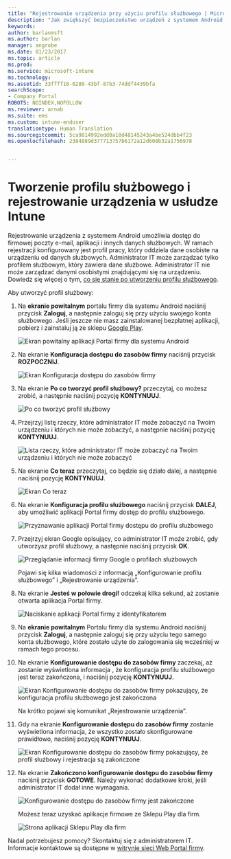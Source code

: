 ```yaml
---
title: "Rejestrowanie urządzenia przy użyciu profilu służbowego | Microsoft Docs"
description: "Jak zwiększyć bezpieczeństwo urządzeń z systemem Android za pomocą profilów służbowych."
keywords: 
author: barlanmsft
ms.author: barlan
manager: angrobe
ms.date: 01/23/2017
ms.topic: article
ms.prod: 
ms.service: microsoft-intune
ms.technology: 
ms.assetid: 33ffff16-0280-43bf-87b3-74ddf4439bfa
searchScope:
- Company Portal
ROBOTS: NOINDEX,NOFOLLOW
ms.reviewer: arnab
ms.suite: ems
ms.custom: intune-enduser
translationtype: Human Translation
ms.sourcegitcommit: 5ca9814992edd0a18d48145243a4be524dbb4f23
ms.openlocfilehash: 2384889d377713757b6172a12d608b32a1756978


---
```



# <a name="create-a-work-profile-and-enroll-your-device-in-intune"></a>Tworzenie profilu służbowego i rejestrowanie urządzenia w usłudze Intune

Rejestrowanie urządzenia z systemem Android umożliwia dostęp do firmowej poczty e-mail, aplikacji i innych danych służbowych. W ramach rejestracji konfigurowany jest profil pracy, który oddziela dane osobiste na urządzeniu od danych służbowych. Administrator IT może zarządzać tylko profilem służbowym, który zawiera dane służbowe. Administrator IT nie może zarządzać danymi osobistymi znajdującymi się na urządzeniu. Dowiedz się więcej o tym, [co się stanie po utworzeniu profilu służbowego](what-happens-when-you-create-a-work-profile-android.md).

Aby utworzyć profil służbowy:

1.  Na **ekranie powitalnym** portalu firmy dla systemu Android naciśnij przycisk **Zaloguj**, a następnie zaloguj się przy użyciu swojego konta służbowego. Jeśli jeszcze nie masz zainstalowanej bezpłatnej aplikacji, pobierz i zainstaluj ją ze sklepu [Google Play](http://play.google.com/store/apps/details?id=com.microsoft.windowsintune.companyportal).

    ![Ekran powitalny aplikacji Portal firmy dla systemu Android](./media/and-enroll-0-welcome-screen.png)

2. Na ekranie **Konfiguracja dostępu do zasobów firmy** naciśnij przycisk **ROZPOCZNIJ**.

    ![Ekran Konfiguracja dostępu do zasobów firmy](./media/andr-afw-begin-company-access-setup.png)

3.  Na ekranie **Po co tworzyć profil służbowy?** przeczytaj, co możesz zrobić, a następnie naciśnij pozycję **KONTYNUUJ**.

    ![Po co tworzyć profil służbowy](./media/andr-afw-why-create-a-work-profile.png)

4.  Przejrzyj listę rzeczy, które administrator IT może zobaczyć na Twoim urządzeniu i których nie może zobaczyć, a następnie naciśnij pozycję **KONTYNUUJ**.

    ![Lista rzeczy, które administrator IT może zobaczyć na Twoim urządzeniu i których nie może zobaczyć](./media/andr-afw-what-it-can-see-on-your-device.png)

5.  Na ekranie **Co teraz** przeczytaj, co będzie się działo dalej, a następnie naciśnij pozycję **KONTYNUUJ**.

    ![Ekran Co teraz](./media/andr-afw-what-comes-next.png)

6. Na ekranie **Konfiguracja profilu służbowego** naciśnij przycisk **DALEJ**, aby umożliwić aplikacji Portal firmy dostęp do profilu służbowego.

    ![Przyznawanie aplikacji Portal firmy dostępu do profilu służbowego](./media/andr-afw-tap-next-to-set-up-work-profile.png)

7. Przejrzyj ekran Google opisujący, co administrator IT może zrobić, gdy utworzysz profil służbowy, a następnie naciśnij przycisk **OK**.

    ![Przeglądanie informacji firmy Google o profilach służbowych](./media/andr-afw-google-screen-what-it-can-do.png)

    Pojawi się kilka wiadomości z informacją „Konfigurowanie profilu służbowego” i „Rejestrowanie urządzenia”.

8. Na ekranie **Jesteś w połowie drogi!** odczekaj kilka sekund, aż zostanie otwarta aplikacja Portal firmy.

    ![Naciskanie aplikacji Portal firmy z identyfikatorem](./media/andr-afw-tap-work-badged-company-portal-icon2.png)

9. Na **ekranie powitalnym** Portalu firmy dla systemu Android naciśnij przycisk **Zaloguj**, a następnie zaloguj się przy użyciu tego samego konta służbowego, które zostało użyte do zalogowania się wcześniej w ramach tego procesu.

10. Na ekranie **Konfigurowanie dostępu do zasobów firmy** zaczekaj, aż zostanie wyświetlona informacja , że konfiguracja profilu służbowego jest teraz zakończona, i naciśnij pozycję **KONTYNUUJ**.

    ![Ekran Konfigurowanie dostępu do zasobów firmy pokazujący, że konfiguracja profilu służbowego jest zakończona](./media/andr-afw-work-profile-now-set-up.png)

    Na krótko pojawi się komunikat „Rejestrowanie urządzenia”.

11. Gdy na ekranie **Konfigurowanie dostępu do zasobów firmy** zostanie wyświetlona informacja, że wszystko zostało skonfigurowane prawidłowo, naciśnij pozycję **KONTYNUUJ**.

    ![Ekran Konfigurowanie dostępu do zasobów firmy pokazujący, że profil służbowy i rejestracja są zakończone](./media/andr-afw-company-access-setup-green-checks.png)

12. Na ekranie **Zakończono konfigurowanie dostępu do zasobów firmy** naciśnij przycisk **GOTOWE**. Należy wykonać dodatkowe kroki, jeśli administrator IT dodał inne wymagania.

    ![Konfigurowanie dostępu do zasobów firmy jest zakończone](./media/andr-afw-company-access-setup-complete.png)

    Możesz teraz uzyskać aplikacje firmowe ze Sklepu Play dla firm.

    ![Strona aplikacji Sklepu Play dla firm](./media/andr-afw-tap-work-play-store-icon.png)

Nadal potrzebujesz pomocy? Skontaktuj się z administratorem IT. Informacje kontaktowe są dostępne w [witrynie sieci Web Portal firmy](http://portal.manage.microsoft.com).



<!--HONumber=Jan17_HO5-->



